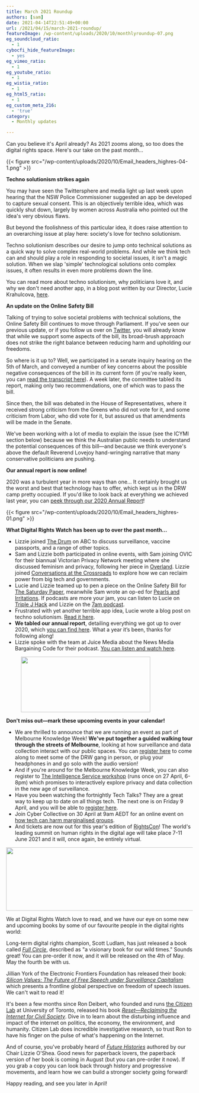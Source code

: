 ```yaml
---
title: March 2021 Roundup
authors: [sam]
date: 2021-04-14T22:51:49+00:00
url: /2021/04/15/march-2021-roundup/
featureImage: /wp-content/uploads/2020/10/monthlyroundup-07.png
eg_soundcloud_ratio:
  - 1
cybocfi_hide_featureImage:
  - yes
eg_vimeo_ratio:
  - 1
eg_youtube_ratio:
  - 1
eg_wistia_ratio:
  - 1
eg_html5_ratio:
  - 1
eg_custom_meta_216:
  - 'true'
category:
  - Monthly updates

---
```

Can you believe it's April already? As 2021 zooms along, so too does the digital rights space. Here's our take on the past month&#8230;

<div class="wp-block-image">
{{< figure src="/wp-content/uploads/2020/10/Email_headers_highres-04-1.png" >}}
</div>

**Techno solutionism strikes again**

You may have seen the Twittersphere and media light up last week upon hearing that the NSW Police Commissioner suggested an app be developed to capture sexual consent. This is an objectively terrible idea, which was quickly shut down, largely by women across Australia who pointed out the idea's very obvious flaws.

But beyond the foolishness of this particular idea, it does raise attention to an overarching issue at play here: society's love for techno solutionism.

Techno solutionism describes our desire to jump onto technical solutions as a quick way to solve complex real-world problems. And while we think tech can and should play a role in responding to societal issues, it isn't a magic solution. When we slap 'simple' technological solutions onto complex issues, it often results in even more problems down the line.

You can read more about techno solutionism, why politicians love it, and why we don't need another app, in a blog post written by our Director, Lucie Krahulcova, [here][1].

**An update on the Online Safety Bill**

Talking of trying to solve societal problems with technical solutions, the Online Safety Bill continues to move through Parliament. If you've seen our previous update, or if you follow us over on [Twitter][2], you will already know that while we support some aspects of the bill, its broad-brush approach does not strike the right balance between reducing harm and upholding our freedoms.

So where is it up to? Well, we participated in a senate inquiry hearing on the 5th of March, and conveyed a number of key concerns about the possible negative consequences of the bill in its current form (if you're really keen, you can [read the transcript here][3]). A week later, the committee tabled its report, making only two recommendations, one of which was to pass the bill.

Since then, the bill was debated in the House of Representatives, where it received strong criticism from the Greens who did not vote for it, and some criticism from Labor, who did vote for it, but assured us that amendments will be made in the Senate.

We've been working with a lot of media to explain the issue (see the ICYMI section below) because we think the Australian public needs to understand the potential consequences of this bill—and because we think everyone's above the default Reverend Lovejoy hand-wringing narrative that many conservative politicians are pushing.

**Our annual report is now online!**

2020 was a turbulent year in more ways than one&#8230; It certainly brought us the worst and best that technology has to offer, which kept us in the DRW camp pretty occupied. If you'd like to look back at everything we achieved last year, you can [peek through our 2020 Annual Report][4]!

<div class="wp-block-image">
{{< figure src="/wp-content/uploads/2020/10/Email_headers_highres-01.png" >}}
</div>

**What Digital Rights Watch has been up to over the past month&#8230;**

  * Lizzie joined [The Drum][5] on ABC to discuss surveillance, vaccine passports, and a range of other topics.
  * Sam and Lizzie both participated in online events, with Sam joining OVIC for their biannual Victorian Privacy Network meeting where she discussed feminism and privacy, following her piece in [Overland][6]. Lizzie joined [Conversations at the Crossroads][7] to explore how we can reclaim power from big tech and governments.
  * Lucie and Lizzie teamed up to pen a piece on the Online Safety Bill for [The Saturday Paper][8], meanwhile Sam wrote an op-ed for [Pearls and Irritations][9]. If podcasts are more your jam, you can listen to Lucie on [Triple J Hack][10] and Lizzie on the [7am podcast][11].
  * Frustrated with yet another terrible app idea, Lucie wrote a blog post on techno solutionism. [Read it here][12].
  * **We tabled our annual report**, detailing everything we got up to over 2020, which [you can find here][13]. What a year it&#8217;s been, thanks for following along!
  * Lizzie spoke with the team at Juice Media about the News Media Bargaining Code for their podcast. [You can listen and watch here][14].

<div class="wp-block-image">
  <figure class="aligncenter size-large is-resized"><img loading="lazy" decoding="async" src="/wp-content/uploads/2020/09/Email_headers_highres-06-1024x342.png" alt="" class="wp-image-7275" width="349" height="150" /></figure>
</div>

**Don't miss out—mark these upcoming events in your calendar!**

  * We are thrilled to announce that we are running an event as part of Melbourne Knowledge Week! **We've put together a guided walking tour through the streets of Melbourne**, looking at how surveillance and data collection interact with our public spaces. You can [register here][15] to come along to meet some of the DRW gang in person, or plug your headphones in and go solo with the audio version!
  * And if you're around for the Melbourne Knowledge Week, you can also register to [The Intelligence Service workshop][16] (runs once on 27 April, 6-8pm) which promises to interactively explore privacy and data collection in the new age of surveillance.
  * Have you been watching the fortnightly Tech Talks? They are a great way to keep up to date on all things tech. The next one is on Friday 9 April, and you will be able to [register here][17].
  * Join Cyber Collective on 30 April at 9am AEDT for an online event on [how tech can harm marginalised groups][18].
  * And tickets are now out for this year's edition of [RightsCon][19]! The world's leading summit on human rights in the digital age will take place 7-11 June 2021 and it will, once again, be entirely virtual.<figure class="wp-block-image size-large">

<img loading="lazy" decoding="async" width="1024" height="171" src="/wp-content/uploads/2020/09/Email_headers_highres-02-1024x171.png" alt="" class="wp-image-7271" srcset="/wp-content/uploads/2020/09/Email_headers_highres-02-1024x171.png 1024w, /wp-content/uploads/2020/09/Email_headers_highres-02-300x50.png 300w, /wp-content/uploads/2020/09/Email_headers_highres-02-768x128.png 768w, /wp-content/uploads/2020/09/Email_headers_highres-02-1536x256.png 1536w, /wp-content/uploads/2020/09/Email_headers_highres-02-2048x342.png 2048w" sizes="(max-width: 1024px) 100vw, 1024px" /> </figure>

We at Digital Rights Watch love to read, and we have our eye on some new and upcoming books by some of our favourite people in the digital rights world:

Long-term digital rights champion, Scott Ludlam, has just released a book called [_Full Circle_][20], described as "a visionary book for our wild times." Sounds great! You can pre-order it now, and it will be released on the 4th of May. May the fourth be with us.

Jillian York of the Electronic Frontiers Foundation has released their book: [_Silicon Values: The Future of Free Speech under Surveillance Capitalism_][21] which presents a frontline global perspective on freedom of speech issues. We can't wait to read it!

It's been a few months since Ron Deibert, who founded and runs [the Citizen Lab][22] at University of Toronto, released his book [_Reset_—_Reclaiming the Internet for Civil Society_][23]. Dive in to learn about the disturbing influence and impact of the internet on politics, the economy, the environment, and humanity. Citizen Lab does incredible investigative research, so trust Ron to have his finger on the pulse of what's happening on the Internet.


And of course, you've probably heard of [_Future Histories_][24] authored by our Chair Lizzie O'Shea. Good news for paperback lovers, the paperback version of her book is coming in August (but you can pre-order it now). If you grab a copy you can look back through history and progressive movements, and learn how we can build a stronger society going forward!

Happy reading, and see you later in April!

 [1]: https://u1584542.ct.sendgrid.net/ss/c/CMxF4nARlf6wAFa1PSfv0mmZ9RIuK0LyVv5J0Wo3jtKeOmcqC_L1jLYRjAml23jdyeCtGZsX6zqvxsRVMMTLgzNdJn1AsT0ji6Jm6Y6DG-kpWfraEuNh1hRAmY9iZysATm94Az2Jk-wQTMphzESUOeAXFGBgQ2I8WoqcWo3OfHywsYauZRObYbAHKzfYxLCuV6oE2RNAp6ZOEC0nFliEVzTVO1v4RovUw6_PUsDw5uZc4v7EEeeEFirRaI1QN0fE9SeYSeVhqC7N1F994moBWoqCI1bCe3C5G_yb5pDyjPSizRBHmInq42IiRf_wStNjzq0jXkwLRh4XGRNL3oP0-wvy8jP3eipv9yaMVD2f7Cw/3at/Yo2VBgBPTmeltAZj1p0EuQ/h0/0kaSdGCb5CR0MA4gcYaFQ4atVfoEz87wxQ9EU4hcK8c
 [2]: https://u1584542.ct.sendgrid.net/ss/c/dSCQfi9FLISmU3ZE3bfPhlSBN6XYeCKzaLLHWVkJ-A_46oQk_8HR5TWIaTK3vleMLimgwrSmYLL8jf3gg9aXOTrWWqFSVqMZeeMrX0IrX_aKVMagmyaYGdb04_LvWF8CcRg05KIo5dWNLP0dXJdJUEQSiAhvPBOqfaDH6oGW-UwCZL9lrF0MxPOCdQricdfngsXUIcs2pkfVTpOj13d85w-YpvrIXqF5iJvhIVUHdI-xCSkQmgjM8XXS8-nzwFhVqrGNorFxDq-w-xinT1jwE8b6FLdLznicUiXlcdfPwQI/3at/Yo2VBgBPTmeltAZj1p0EuQ/h1/gB0HPgrJL49RU8wP0VGJUw4UbdaUZqinwIjKUl_bKYc
 [3]: https://u1584542.ct.sendgrid.net/ss/c/1XQbiUZqIgkFRQxQopJGKWI2-Adn0jJHKHfA1c9Eihu2GA7jKcEkvYE3rLIElB8aVrvtJvdhzo3ER3bW-NBB-9_lyWnAHlfL3A8yFrOFpAn7LWMrw1qzwwVxqCOEqbvoyy3JtlldN8dTicypHB20yXl9lu_nrsp9hnn-WR-FYWgxDstXM9e5eR6p-tf5Jk54sbPc5LVtADM4b5qJgg1CyQyM8X8dqSZjc7ysYS1nCtMybD-yg1qy-Y6JyEyhgbAEL_ZWBkIsaWBTnOKXovMCxAohttbGyGIp4xhjKONbPqai0kxHA0jL8kVVjzv7Sr4Q8EvC1tgQJLuDvmjtrPkxdy6wEJUyzWj0dB8LzuzLVro/3at/Yo2VBgBPTmeltAZj1p0EuQ/h2/2as0goW7s7R2BE5q0q5Rrcf84YdzRzs_Z_NcSekz2vI
 [4]: https://u1584542.ct.sendgrid.net/ss/c/AmCPGAa5TKCV0Ya3nRaidLj-E38ivNX1IxXECBaIAIBnfl3P693KHmdSgMw1M2G-atIySv9WIr8kn-FtiyTRrvCtwiUH73NZXE7qyElrsAIg5LqgDAbeygypBQiARmh1OPtySw44LcgbarC4w1eEExb4-4RIJjS5vhUN7mDKjlZlNu_3jCmbKzXiaDCjtamD2Iq0QPjgPhoWx_BgfLnoE5ijwK-UCXZv4m6tMUPI6Mxmi8T0HttpqwNFzEW2OFoL1SdLuNxaC37WWhaKyOjC1gqqOBWD9RddiZGAvjnztiIqOjlONUFQftf0XidFcpZ0fa7C4-xphacZYdOSJ1fxNWfLZAbs4zUxDAfnNev8bLE/3at/Yo2VBgBPTmeltAZj1p0EuQ/h3/VBxaR7k2kr7GCiIKAgAt3OaAo0cb5vMuADnRtR86W6E
 [5]: https://u1584542.ct.sendgrid.net/ss/c/atcYNHk4Eh2YdGnwBh-YDGIGJRYXbFhwDBC3dDNR_uq1mvtEFQyeNW3vnrZvaY37AHgGSk-qKOKNNZZKtNEwOcBbat14EvgjwkQXKz9mFqFstprJ9faptTH5hWqLWZDCS3bjpqcj_IsnESEh35WWS_zzXxQFkgYdPg-UEQWZPnsf-VgHdGEhX2aq8J1TK_GEf5jwkKiQ3YR0UIQsMGk1k-ItD8e9nmbC9xkfwLGbLrKWrJ_7FsOMefQGRvrCJ5kKDU7dsHtqLEKaSCDwwPNukcpvcSHQTnih32bJh0jNPBRoRTYVP7TqGurxQtzZUuE-GzDVnGW81jjeW1Dk6S0XCI4FAcQ-jgJUmuFrAh-Akxg/3at/Yo2VBgBPTmeltAZj1p0EuQ/h4/GU3uF_iGibxReHR-yS2pmKXrmWgJuEN4kU6fpIGJmhw
 [6]: https://u1584542.ct.sendgrid.net/ss/c/BqA3LhzOFl92KwaVoz69N0qR3BWkZXYkjMRYGJoSlachYipE7PqTPfOdSg3b1kSSDI8gs9l9LiibEFTNjEbrRMPmodymNSbgjh7hUUJflbfmVz4ocXBR6jTUxt2_sR1yzHfi9cg1A0go3FrU5FgALGXLkIFQ8ZFCiAIA5TmInIbgc4qleXWpx9FtIap_ucYmow0eJsrgAoVQvFU5XxGqI3cQU_jy_0K9ZGxY9pf0d1-JNlqcn6lQEW8QOv5HR1eLZIMNoMEdf1PmRpCxRf5sMl0dg-2WzSBKsl3v4hCwi_XbekSH-Hu93DUM7QiEPWpsUe6iIwdIXSEX_1K8qxXREIjQeOVBc_hcFWDpIjv_Sv0/3at/Yo2VBgBPTmeltAZj1p0EuQ/h5/eAKIUa67jEQae0_CWSP6yI8gBEpwl4BuKAPIu-AtZlY
 [7]: https://u1584542.ct.sendgrid.net/ss/c/Mqag7sW8TIW-nixyBdulQgjUm_5PscMyR9EQ-7hw10-seuvNFuf9rWz7BkjnnHjbxpaulTWyhnJNKsYOrHVunOzdtudliuO5rxlQO4jAAPw4uW-ci7fT0lMsCb-cqOgGKBRuKnq2OOhh3T3mjvgv1XGxFtYkf1tPUWwMJoYfl2smkMWRorSlPHBHNvHwS03st8MkF9ipWCx-KLNRvldBe56aC2c5EqDsXUJxpgd-2dZpT2rQJFb7g29nZbQni3JloO2R75JyB60op3VPbIpTitiL_jiIm78HYvnCddVOJGvUgpgqybXIDqNz69hh5LQK/3at/Yo2VBgBPTmeltAZj1p0EuQ/h6/gyxC24E7DNlhAfACmkcCP3Nin3YqUra7Np33j5tF8w8
 [8]: https://u1584542.ct.sendgrid.net/ss/c/atcYNHk4Eh2YdGnwBh-YDBF5ArGB1LleEFdVHUJPr352estmmsiePkKyK1WgyfjZMtk05qeWq4hCnTOL9BD0MQp7dHmbw6YqFq8ISUxVZRWDJuLXLfYMMpfEryTzweb9hDAsbI9eBS_g7bKqK3XfwCVnAnmQ20GLAdwPRKier0L83uNImpsUrzkN73U2Y17ylhOo7yY0GEfdgbOd7mFgQHhpzcI_KGl138KRPrfEhs2WkjL3TQyXiHsTSv6fjrYTWjfK8k94cAnk2KuaVuWqNEAOoaIbFnMlka-mD2uZE3A1Cl1bEVuhr_9FhHPnJkBRbKy-q2cxZgRlVjwvi_vrC2q-bY7PEaiw6O3766HZ5URIb_oV5k_wGn_jZ73yve3NgSd04MQmsPOBMggaraUAcRqSQx0witVxVeAToaY9bPI/3at/Yo2VBgBPTmeltAZj1p0EuQ/h7/1AzF2ulcfxp_gtOs9UN8uLN0CgEkQPTiT1VNUwkKd1I
 [9]: https://u1584542.ct.sendgrid.net/ss/c/KTqGVTU95m3XYkCVwdzD9dgQnjriGivCzbvJ9AL9jYTn7huY7giHEWUbTd41CosnaezrdgjK73JFqmHYBk3833Jej_be2FnQtuVVf9rq4cvTYd8BAMrfbMFAsxysWZ_1YmPji01tCBMJaLNKYrrrIYYvuP0_EAJrrjhj8eTFfjzgw0VVkGz_MYhPMk3-u9wFU4ZRmet3i-4fP3z-esFAlpU07AlxoJ8FzH9SlaMfV43ZcELk271gxEFEXiYMxDqx7yhVIk5wM80U_kVXUAKiMENS0RjrI2hNv-nzeSAZrs6HZR9j8U1QVWlKUUc6ESver7c4N0g3GD2Xw_zhL0zZPhtwVO08p_7EWqhiOYRZ8tdfXpjkK4Iq9mXL_ZRuu1U6/3at/Yo2VBgBPTmeltAZj1p0EuQ/h8/LuFaA-PV8moNblRGHcLw5zQVSaRxngtp-cCuTVhkIJA
 [10]: https://u1584542.ct.sendgrid.net/ss/c/atcYNHk4Eh2YdGnwBh-YDMuin2L9HjnFmdZnIG_LH-2igPtH1S3sDGGtIukoblkzoxUac2unta-ynJ38_NUK3MtZ-CRt30lD4Z2k6Skmz0DIwAMwv34NhoMscS1jQ5VlGNgzo2dvx6eJ6KPuAnpcwHMPkS9vJ6vz2WhdCF1XAKJOaspwb4tmEk3HQTVoCwTzcOZ7XEHpDn3bocLCXaVRM0tkigflm07UkwgEc6k1mbZSBdoqccl8cc6TQd4rz2j8SMPqfXEtiUHgOxBqlpaGXUm5tGv9V51_hpWazop4nql8Xh43Rq_dcKc3rFbgo7oA8KOKeQtwNoNcKZLoWXt11WO3OF8U1uzsLqCgpeF07jQ/3at/Yo2VBgBPTmeltAZj1p0EuQ/h9/WfGyvCUyYt8eZxjxvQ9a2AhOiyvJxiRyHYT5ihTVkUw
 [11]: https://u1584542.ct.sendgrid.net/ss/c/8HToISgnFTOc8o1RQ8FP1-Q4EemwaauzfRPiOyO_nIq9La-o_JXIWkoENlZBqShV5iyhhrLtJuClx7N4thVX5PTqeWP9m2d4BgmHkkIkgw_HAlosQzYwbH2J2yEhAorFy6ZJ5c4NAExXKW9a7wQbpsjx4VLxvcQR3SwrJW63LcaV7VYInn6TwQA5Gq_41yx_g-P0Mp9oCuLp2_1bDI7NZTLmKMM_XZv3C0RuqLinYfsyVxUzHFZgJap5hamtZWZHpLrPLb9Q8aKVN6dqV17Wqswl91GrTUJQ4xyh2Sb6mkBpuSYpweXXR4iC7BzTtEj806CY5PHv4UDYfjhVyrk0XGIGadQWvn3pGDxgIHTKCOReBdmb_uqi4WsvSY7G-HjB/3at/Yo2VBgBPTmeltAZj1p0EuQ/h10/Ov6bklDvKR6RptGiMcvBN9lGxyyJnUPdDcNd8wvrHk4
 [12]: https://u1584542.ct.sendgrid.net/ss/c/CMxF4nARlf6wAFa1PSfv0mmZ9RIuK0LyVv5J0Wo3jtKeOmcqC_L1jLYRjAml23jdyeCtGZsX6zqvxsRVMMTLgzNdJn1AsT0ji6Jm6Y6DG-mhZoX3AzKnMoggp0gh0jBENvNPTSyJAHCAW-jtOaNYLx5LjNlxue4IiM_dx8VDptwRlZ_iE96lYnQ8UtgbJgI3bPpDSoHDnha5ESVzAktvcHD58h0Hzo9xCm_WsGNOznOtL-eNlQiisZN-NpEJRZQVk1edDnCbgYRoJwdvwgJT06qAf3pXrLHqI3Op9T9Gj_UsNoKFAEm1XhwOihX3WnPBI-4Jyvh0PvndrEUM1xrRcd5qI0EgWiAnLRQ1AH8pDWM/3at/Yo2VBgBPTmeltAZj1p0EuQ/h11/pgxxYXDT_cja33pEAd0V5Js2ORkxM9KdqlLiIfKZ65U
 [13]: https://u1584542.ct.sendgrid.net/ss/c/CMxF4nARlf6wAFa1PSfv0mmZ9RIuK0LyVv5J0Wo3jtIS12vsAfWzi3vjJ8FNsfEJaw_zluqCnrILtcZACFhVa9fcUdgIwN5iMpJxZ64E6gJSBFZa61zO5maFsk3-yBPA1iYkxJwKUVpiQFGFHFdcHVUgStdqyD-3P7VL7a8JmANJ5Xk4qlx1qZQkmJbM7TXO64IMUyzHUItQrXJEuUBoszsVXjU_WvstCKlqCB8YkYqwbTeKBGe4a4H9z3bW6D65ScQ-jhgdN5Z6KRkcu8DLumSt2vJKdsmLOnRiV8mWBrlcSTHY4RhIzwoDJ9OuQ-1ueDxfCv3UChsRjcRvn9qce0TgCMy2kQacHmveYbimLJA/3at/Yo2VBgBPTmeltAZj1p0EuQ/h12/Nw82WjLqAclTj8zGnmdY6dJUTSkH2bFqgC2sxGrrGoI
 [14]: https://u1584542.ct.sendgrid.net/ss/c/atcYNHk4Eh2YdGnwBh-YDOJPR4Z5lDybbWIPhQSOR8Gx36ya4bYc2XGeA_Qgs7p6VvAHuWmGCYH4St1T58dvYI6JxpioGTsOVXSpTEL4pN9i-f62WoMEVEY51QBNbbDbNrlu1q9uBRhTPQqDVxX3h5ESkXx-H2dIEkr-coBiad2xFSU3W6JC76mapAUc-1GO8FAuqhc1MKCgLXuWeEUsyqde2fgK8RplVHz3Um9_IiWJHPr4Pdwa2vOvq8yC_1f5qRU1HCGeRVmjfDSrnmvN644y8-0c9rAFsyq2Q7HLFtqlXzLNiNTqsgjTyiL5vNObTD3QFVKEIcm9HCqh4DPxvNmZzBG_m6A-jMAA4exHMfE_jXg-DNnUs2SXr7Tlsivk/3at/Yo2VBgBPTmeltAZj1p0EuQ/h13/cNyH22W5hKFpRTcSLTTx4pjuyBthNtfq75pdZ0f9x0k
 [15]: https://u1584542.ct.sendgrid.net/ss/c/tTBUZwcBH_2q13Ow12s-ja-w0n3-8VTO6ITEpXxX2M6a2CuM1jEd2kaitJMJKyAu3O4bp7u7gGkM0qQ79s8yKizE29kkUJc2M8UvA0obtL6zHmpaFWdGGwvYTYRy0r5WeJJ8Q2m-lUkDYHXQCpvJXOo_0T899HT3BbRO6jjTSdlX5M6SrzSKNlmOnok9SpIk8HJX2UKwhDYPofkQBIoht5JQNNmmOSBys7b23Xyi6OQ6PONdeAsK362MCauSfp2VWROIL3w18r7oG690rQJ5jOWClBj_0Tok6PmwwVaMSxfJxfUBeBHuvlOjsaQQ_SPnX2JXuDQJzFNx7pdUxDGxKA/3at/Yo2VBgBPTmeltAZj1p0EuQ/h14/IaN4aYoSZOKMg9Zu9mT_JbrGMG-CFWnKMWgIIizMF5Q
 [16]: https://u1584542.ct.sendgrid.net/ss/c/tTBUZwcBH_2q13Ow12s-ja-w0n3-8VTO6ITEpXxX2M7UCS7NipxmwSH4vhM9lNAQQIm1HIPg_Uzf3xb_MXv3DBh_2qiIeWcaDTZRxhDTFOH_T-friVf6RaD-kVXo0XNO3qUiJdjW2bA3fAn-Z0FGw4TZBrO01UJ_o3a7ByGosbpHZxVe3kzeTxgRjFsec-X0JUNjI1Xt8-yHAYem6E6DV-Y7otLYc6PpGqpkgAgiqdiG8TRB-IjOMgR_Vm1B0ecsOBLQFRiyamyXuNQ-hcdzyBTkoqhMFzZl99b9KASr_FEaUkWSfSPcnXN9oFHNKGvWq27pWiW9GX4Kl-fMxK6OjGw8cTtJMCUoONs52LjKNN0/3at/Yo2VBgBPTmeltAZj1p0EuQ/h15/mZ5NvwTs6wvHN2yb_ynDM6xKjH-G5O5cGKUJ3QlKhKc
 [17]: https://u1584542.ct.sendgrid.net/ss/c/P8Elou2Rvc0qoMPEUZrMXQOdkwYPfWp1lSbdBGL8OQkZBIAwRpAMXO0VP8S7qG9ng-TsyiiweV1ZdBKnpIJ3u3gBg3xgVjwucAdhT5nMUo85tVeN6kdtEkb1jlwTA-plTecjugVSXngs_QU59Bku7N5r4bWwOgq7X65YClbPTDb1mCL9dXI-5-wxzxFR_xwwdTK2MkDiFv1Eou0SioPi1dCANeyGlgOMo5ivHqXUCqJG-0RxNoRie7di-ViETkHOJsEwEYk9ZltInvv9Pw8K2R33uUM20fbNakZopC0MTV_gLY9n9J5PKBeh79vP-gMDxXomJo7m1HredEiEgP8I2Q/3at/Yo2VBgBPTmeltAZj1p0EuQ/h16/ms-Rp_ZJ5OvPZ3rFwLK7ldLYQlyzDc5b3zXAg2ogawo
 [18]: https://u1584542.ct.sendgrid.net/ss/c/atcYNHk4Eh2YdGnwBh-YDFUMrsAHGKPNQSwNFtgiwh_HmNSqYLkV3EIMPfyEXfrL8bSW3OaOyviXuheFFSN8la3w8sLtyn0LTcnelgGHsdatYLWIr1MYN3zwU6ZHYOl_Ppcibe4adDEyDU9Ooi-Fb75s6SSE5IqSUV5iYyDm5Q38vtT59-SDtTfILkp3Zg7l_Jk6WhcuYFvZJK-bOB2aaKAMV8BLzUYgcIqD05KgSBRxdpcQW99rpTU0tYLytBHHPgt3xcH8qtt8ZLtc9RDYyMSzYy9MlCG53b-FSKwxxo78YiJJL6kPtx1MOEs2P7qjalf1Pi-6_1qymcGQ9T6H3UelCZL3QSF8n8CpAN-0ABk/3at/Yo2VBgBPTmeltAZj1p0EuQ/h17/afeYjwjrI9akxt8HBfwNTmQ49OlJMQDujATA0IOZLJ4
 [19]: https://u1584542.ct.sendgrid.net/ss/c/atcYNHk4Eh2YdGnwBh-YDPgdQRSupzitvY9iD4qNsMJ1dBQjuydgoXR_Iy84E1jbrCHiqdRFpQkVVBxOaZObud_UUXkUWNC_rQoId7OyosfgK35tM14MQbpMUE8MAAwSU2gY0FSElovzl2qhCIjKurmElXLiF6V6nIVILM9xypRu15FehRz4MJ-cG4z7cxRHwWgq-yq9Z8dL7KxKwbXn9uAM0M1TYoIfLe84b2OOZEtWtVI5hl4XWI6JxeaLXgyQrhdFVR7-frq1RtbpAD1U-HTgHz41PGzfG-3cyDlijzsV_4nvz74eVpXe-yxHYy3H/3at/Yo2VBgBPTmeltAZj1p0EuQ/h18/-m8mSkGXXKF_D0_EfWbTzwoHP7ZaPBEFKngsZU7tmJg
 [20]: https://u1584542.ct.sendgrid.net/ss/c/atcYNHk4Eh2YdGnwBh-YDIYOrLLfabDewWf3i08c7i4NhinriggE64MJO7NTN4X3ps581mrZJi0eYPpgeMEfFHSS-n8mlzaN1CCSk72GarHxDGD59R_29frP7XFvXA4frZdMWSO1gKKSyFN_-K13Uy5GQiYXVO4VKCaDe0-F1XygUSrwOET4WaJ8bKpk63vIC5C789uoTkfPaad6DdkVFXSAVbwJX9FJbPrRT393rqbTeHdejPjgtpNffuMbydWSms4u82Sy_XMdcV0K0ARPPxCRtci63VZCAthbfUZ5V0Ms9i0wU6MpEE0GkrQj4vTVWwu5pdg8NiCUiXS4OvetEQ/3at/Yo2VBgBPTmeltAZj1p0EuQ/h19/cJfVlkYFGAZfA0Jn3arD_e1pS0_Ilr6OzUFYjs4vhsw
 [21]: https://u1584542.ct.sendgrid.net/ss/c/KTqGVTU95m3XYkCVwdzD9Tl_hT49uGffEaPrVtJfX3M7UqqjuYMGQ-Dzlu3eX3uhCs92HOUCylM5HGuMZB-0avhKg8CLnysYpIcQfuwspzotaWK_5lbPqhll6ezGSay7qexcJH6GaMcdBL8rf6iAu_eiY6pZUYglBRra8qZOjrQYSOVR7zKvrym-OmuZ6esQxIPjgZJ2GbdF21h4tCnlUZQ4AvIC3IvLmLyqfHHuQCBcmit-rl704syYOP5DAwNULZkqwuChfwc7azLIVWiKGik5nbp1iAkSz8uQ9slK4rU/3at/Yo2VBgBPTmeltAZj1p0EuQ/h20/RNl9jQkf31t1Y5okLkQkBhGg8rNQ_r5KpdQN8FHwIUg
 [22]: https://u1584542.ct.sendgrid.net/ss/c/Mqag7sW8TIW-nixyBdulQhJ8Yij31RfaAEJOYbURoP67G2WZ-azXX8_Fpj6A14FYG4GJGCGbtNcpPkiG999xli9Kkg7c7P-TzBT6v_aOikVM1iynMcWxveSsGwN-22FlsA26Fqf3_l8coIAH5wOzOk__R64v_3ksC1Q40BwKfJ6ZUDh1AQYinFQSLs_xd7aJKyP6iRKJEAgPVSRr-syyq80AP0PGs_YQASmeaumhy_wxlS__uneIgnoUuW-jK-RnFia_lGmhYx9fjAk8p-lk2xaOJYq5WlbMyD5yUjQ8-Sc/3at/Yo2VBgBPTmeltAZj1p0EuQ/h21/-_gNUIs12tkNrn80nbnmypUKbqxTGPbJu_HX9a603v4
 [23]: https://u1584542.ct.sendgrid.net/ss/c/mw31GZsW-tYdpIw-ePlYv3Dk8R-J9MH9CjaIwFKmbthWxAwwNsNIFyHFZAxV2iAuz4nS4-RIMTKVwSqwzNRcGDm2lSRr9_liigQUttHjHX3jtI7J2VY8FvVMMZqXpov75CttIqLw0XnRrtDuA9HKd84tpDS-K_qjaMdOVB0qqov1vRNMig-9X8E2zovZlZDbQYwd0lAqMN80PGs-x3P4hDec5u1B7G-d3ST50-YVbzU7oXpO88yVMUa5iwKMrG4BLRQNUwjVJqiE1YsEgK0_jobmwhwVUGO1xFhgPwGrvH0X7R-DzCV8xGNRmVYiJWYy/3at/Yo2VBgBPTmeltAZj1p0EuQ/h22/qwEnjDzvVjugcE9smBIUva5DiaHJ74mfVWSmap9W97U
 [24]: https://u1584542.ct.sendgrid.net/ss/c/atcYNHk4Eh2YdGnwBh-YDC60H-Mii0G5GCugAvmE8iTcdfcndOeHh9rXRLUaYo3d3j4f-zQVAPoHrjUz9icufiONqex0AUsxsaZFdJW3R3wJGY98kCClR-O6SWMQh0AybpSK_t7f2He6BFbccOr0YC2p0mSoQLbBGxSoXsCbdL4QksB4t1oxYK_ooyDBgCeOC5exYjLlATnWf0gLuqKO6IDiFZ5QR0M_DFHtnnaAV1iVi1pkTa04ENF7HYMz4t1XOvktfmHKu2ITpNyF2BIAGHjCY574hLsDl0TwGz5G1NuFGZ9kQBB5xz8Mx15PQ84aXTpjlaUmLc6lPK4dA7JgVQ/3at/Yo2VBgBPTmeltAZj1p0EuQ/h23/xO1od1MMqy_l40ms7aiT9cBOOBgpIHr3VXTr-DGFWiM

